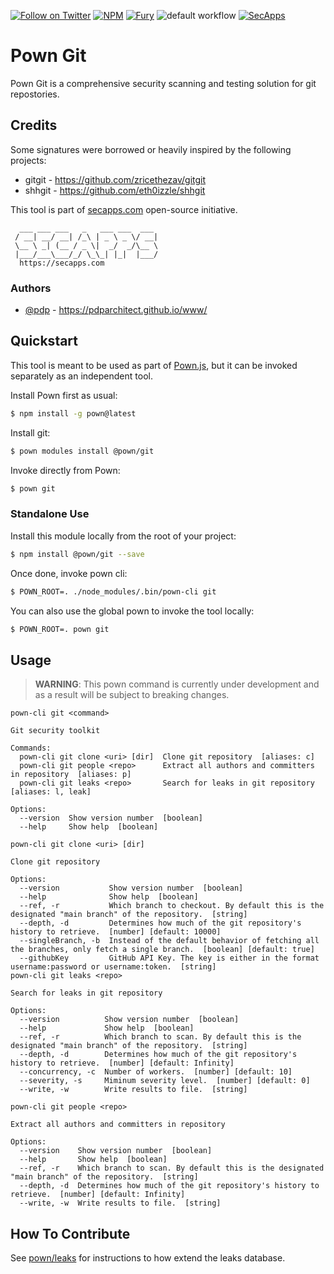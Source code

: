 [![Follow on Twitter](https://img.shields.io/twitter/follow/pownjs.svg?logo=twitter)](https://twitter.com/pownjs)
[![NPM](https://img.shields.io/npm/v/@pown/git.svg)](https://www.npmjs.com/package/@pown/git)
[![Fury](https://img.shields.io/badge/version-2x%20Fury-red.svg)](https://github.com/pownjs/lobby)
![default workflow](https://github.com/pownjs/git/actions/workflows/default.yaml/badge.svg)
[![SecApps](https://img.shields.io/badge/credits-SecApps-black.svg)](https://secapps.com)

# Pown Git

Pown Git is a comprehensive security scanning and testing solution for git repostories.

## Credits

Some signatures were borrowed or heavily inspired by the following projects:

* gitgit - https://github.com/zricethezav/gitgit
* shhgit - https://github.com/eth0izzle/shhgit

This tool is part of [secapps.com](https://secapps.com) open-source initiative.

```
  ___ ___ ___   _   ___ ___  ___
 / __| __/ __| /_\ | _ \ _ \/ __|
 \__ \ _| (__ / _ \|  _/  _/\__ \
 |___/___\___/_/ \_\_| |_|  |___/
  https://secapps.com
```

### Authors

* [@pdp](https://twitter.com/pdp) - https://pdparchitect.github.io/www/

## Quickstart

This tool is meant to be used as part of [Pown.js](https://github.com/pownjs/pown), but it can be invoked separately as an independent tool.

Install Pown first as usual:

```sh
$ npm install -g pown@latest
```

Install git:

```sh
$ pown modules install @pown/git
```

Invoke directly from Pown:

```sh
$ pown git
```

### Standalone Use

Install this module locally from the root of your project:

```sh
$ npm install @pown/git --save
```

Once done, invoke pown cli:

```sh
$ POWN_ROOT=. ./node_modules/.bin/pown-cli git
```

You can also use the global pown to invoke the tool locally:

```sh
$ POWN_ROOT=. pown git
```

## Usage

> **WARNING**: This pown command is currently under development and as a result will be subject to breaking changes.

```
pown-cli git <command>

Git security toolkit

Commands:
  pown-cli git clone <uri> [dir]  Clone git repository  [aliases: c]
  pown-cli git people <repo>      Extract all authors and committers in repository  [aliases: p]
  pown-cli git leaks <repo>       Search for leaks in git repository  [aliases: l, leak]

Options:
  --version  Show version number  [boolean]
  --help     Show help  [boolean]

pown-cli git clone <uri> [dir]

Clone git repository

Options:
  --version           Show version number  [boolean]
  --help              Show help  [boolean]
  --ref, -r           Which branch to checkout. By default this is the designated "main branch" of the repository.  [string]
  --depth, -d         Determines how much of the git repository's history to retrieve.  [number] [default: 10000]
  --singleBranch, -b  Instead of the default behavior of fetching all the branches, only fetch a single branch.  [boolean] [default: true]
  --githubKey         GitHub API Key. The key is either in the format username:password or username:token.  [string]
pown-cli git leaks <repo>

Search for leaks in git repository

Options:
  --version          Show version number  [boolean]
  --help             Show help  [boolean]
  --ref, -r          Which branch to scan. By default this is the designated "main branch" of the repository.  [string]
  --depth, -d        Determines how much of the git repository's history to retrieve.  [number] [default: Infinity]
  --concurrency, -c  Number of workers.  [number] [default: 10]
  --severity, -s     Miminum severity level.  [number] [default: 0]
  --write, -w        Write results to file.  [string]

pown-cli git people <repo>

Extract all authors and committers in repository

Options:
  --version    Show version number  [boolean]
  --help       Show help  [boolean]
  --ref, -r    Which branch to scan. By default this is the designated "main branch" of the repository.  [string]
  --depth, -d  Determines how much of the git repository's history to retrieve.  [number] [default: Infinity]
  --write, -w  Write results to file.  [string]
```

## How To Contribute

See [pown/leaks](https://github.com/pownjs/leaks/) for instructions to how extend the leaks database.
